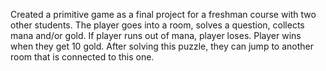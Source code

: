 Created a primitive game as a final project for a freshman course with two other students.
The player goes into a room, solves a question, collects mana and/or gold. If player runs out of mana, player loses. Player wins when they get 10 gold. After solving this puzzle, they can jump to another room that is connected to this one.
